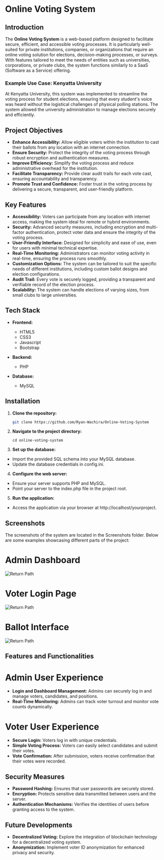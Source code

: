 # Online Voting System

## Introduction

The **Online Voting System** is a web-based platform designed to facilitate secure, efficient, and accessible voting processes. It is particularly well-suited for private institutions, companies, or organizations that require an online voting solution for elections, decision-making processes, or surveys. With features tailored to meet the needs of entities such as universities, corporations, or private clubs, the system functions similarly to a SaaS (Software as a Service) offering.

### Example Use Case: Kenyatta University
At Kenyatta University, this system was implemented to streamline the voting process for student elections, ensuring that every student's voice was heard without the logistical challenges of physical polling stations. The system allowed the university administration to manage elections securely and efficiently.

## Project Objectives

- **Enhance Accessibility:** Allow eligible voters within the institution to cast their ballots from any location with an internet connection.
- **Ensure Security:** Protect the integrity of the voting process through robust encryption and authentication measures.
- **Improve Efficiency:** Simplify the voting process and reduce administrative overhead for the institution.
- **Facilitate Transparency:** Provide clear audit trails for each vote cast, ensuring accountability and transparency.
- **Promote Trust and Confidence:** Foster trust in the voting process by delivering a secure, transparent, and user-friendly platform.

## Key Features

- **Accessibility:** Voters can participate from any location with internet access, making the system ideal for remote or hybrid environments.
- **Security:** Advanced security measures, including encryption and multi-factor authentication, protect voter data and ensure the integrity of the voting process.
- **User-Friendly Interface:** Designed for simplicity and ease of use, even for users with minimal technical expertise.
- **Real-Time Monitoring:** Administrators can monitor voting activity in real-time, ensuring the process runs smoothly.
- **Customization Options:** The system can be tailored to suit the specific needs of different institutions, including custom ballot designs and election configurations.
- **Audit Trail:** Every vote is securely logged, providing a transparent and verifiable record of the election process.
- **Scalability:** The system can handle elections of varying sizes, from small clubs to large universities.

## Tech Stack

- **Frontend:** 
  - HTML5
  - CSS3
  - Javascript
  - Bootstrap

- **Backend:** 
  - PHP

- **Database:** 
  - MySQL

## Installation

1. **Clone the repository:**
   ```bash
   git clone https://github.com/Ryan-Wachira/Online-Voting-System


2. **Navigate to the project directory:**
   ```
   cd online-voting-system
   ````

3. **Set up the database:**
- Import the provided SQL schema into your MySQL database.
- Update the database credentials in config.ini.

4. **Configure the web server:**
- Ensure your server supports PHP and MySQL.
- Point your server to the index.php file in the project root.

5. **Run the application:**
- Access the application via your browser at http://localhost/yourproject.

## Screenshots
The screenshots of the system are located in the Screenshots folder. Below are some examples showcasing different parts of the project:

# Admin Dashboard
![Return Path](Screenshots/admin_dashboard.png)

# Voter Login Page
![Return Path](Screenshots/voter_login.png)

# Ballot Interface
![Return Path](Screenshots/ballot_interface.png)




## Features and Functionalities

# Admin User Experience
- **Login and Dashboard Management:** Admins can securely log in and manage voters, candidates, and positions.
- **Real-Time Monitoring:** Admins can track voter turnout and monitor vote counts dynamically.

# Voter User Experience
- **Secure Login:** Voters log in with unique credentials.
- **Simple Voting Process:** Voters can easily select candidates and submit their votes.
- **Vote Confirmation:** After submission, voters receive confirmation that their votes were recorded.

## Security Measures
- **Password Hashing:** Ensures that user passwords are securely stored.
- **Encryption:** Protects sensitive data transmitted between users and the server.
- **Authentication Mechanisms:** Verifies the identities of users before granting access to the system.

## Future Developments
- **Decentralized Voting:** Explore the integration of blockchain technology for a decentralized voting system.
- **Anonymization:** Implement voter ID anonymization for enhanced privacy and security.


